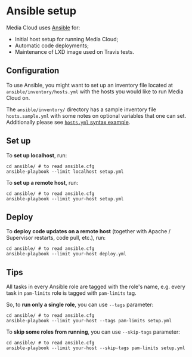 # Ansible setup

Media Cloud uses [Ansible](https://www.ansible.com/) for:

* Initial host setup for running Media Cloud;
* Automatic code deployments;
* Maintenance of LXD image used on Travis tests.


## Configuration

To use Ansible, you might want to set up an inventory file located at `ansible/inventory/hosts.yml` with the hosts you would like to run Media Cloud on.

The `ansible/inventory/` directory has a sample inventory file `hosts.sample.yml` with some notes on optional variables that one can set. Additionally please see [`hosts.yml` syntax example](https://github.com/ansible/ansible/blob/devel/examples/hosts.yaml).


## Set up

To **set up localhost**, run:

```shell
cd ansible/	# to read ansible.cfg
ansible-playbook --limit localhost setup.yml
```

To **set up a remote host**, run:

```shell
cd ansible/	# to read ansible.cfg
ansible-playbook --limit your-host setup.yml
```


## Deploy

To **deploy code updates on a remote host** (together with Apache / Supervisor restarts, code pull, etc.), run:

```shell
cd ansible/	# to read ansible.cfg
ansible-playbook --limit your-host deploy.yml
```


## Tips

All tasks in every Ansible role are tagged with the role's name, e.g. every task in `pam-limits` role is tagged with `pam-limits` tag.

So, to **run only a single role**, you can use `--tags` parameter:

```shell
cd ansible/	# to read ansible.cfg
ansible-playbook --limit your-host --tags pam-limits setup.yml
```

To **skip some roles from running**, you can use `--skip-tags` parameter:

```shell
cd ansible/	# to read ansible.cfg
ansible-playbook --limit your-host --skip-tags pam-limits setup.yml
```
